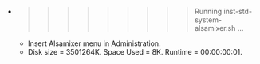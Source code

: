 * >>>>>>>>> Running inst-std-system-alsamixer.sh ...
  * Insert Alsamixer menu in Administration.
  * Disk size = 3501264K. Space Used = 8K. Runtime = 00:00:00:01.
